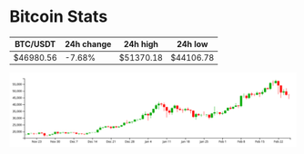 # Bitcoin Stats

BTC/USDT|24h change|24h high|24h low|
|---|---|---|---|
|$46980.56|-7.68%|$51370.18|$44106.78|

<img src="./chart.svg">

